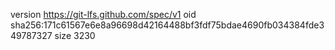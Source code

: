 version https://git-lfs.github.com/spec/v1
oid sha256:171c61567e6e8a96698d42164488bf3fdf75bdae4690fb034384fde349787327
size 3230
